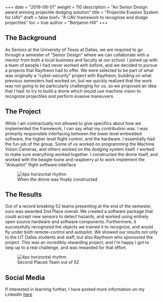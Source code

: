 +++
date = "2019-08-01"
weight = 110
description = "An Senior Design award winning projectile dodging solution"
title = "Projectile Evasion System for UAV"
draft = false
bref= "A UAV framework to recognize and dodge projectiles"
toc = true
author = "Benjamin Hill"
+++

## The Background
As Seniors at the University of Texas at Dallas, we are required to go through a semester of "Senior Design" where we can collaborate with a mentor from both a local business and faculty at our school. I joined up with a team of people I had never worked with before, and we decided to pursue a projects that Raytheon had to offer. We were selected to be part of what was originally a "cyber-security" project with Raytheon, building on what previous semesters had worked on, but we quickly realized that the work was not going to be particularly challenging for us, so we proposed an idea that I had: to try to build a drone which would use machine vision to recognize projectiles and perform evasive maneuvers.

## The Project
While I am contractually not allowed to give specifics about how we implemented the framework, I can say what my contribution was. I was primarily responsible interfacing between the lower level embedded software, the higher level flight control, and the hardware. I essentially had the fun job of the group. Some of us worked on programming the Machine Vision Cameras, and others worked on the dodging system itself. I worked to make sure everything worked together. I constructed the drone itself, and worked with the beagle-bone and raspberry pi to work implement the "Ardupilot" flight software interface
<figure>
    <img alt="4px horizontal rhythm" src="/img/drone.jpg" class = "center-image">
    <figcaption>
      <h7 class = "center-image">When the drone was finally constructed</h7>
  </figcaption>
</figure>

## The Results 
Out of a record breaking 52 teams presenting at the end of the semester, ours was awarded 2nd Place overall. We created a software package that could accept new sensors to detect hazards, and worked using entirely open source hardware and software components. Furthermore, it successfully recognized the objects we trained it to recognize, and would fly under both remote-control and autopilot. We showed our results not only to the UT Dallas students and staff, but also Raytheon who sponsored the project. This was an incredibly rewarding project, and I'm happy I got to step up to a real challenge, and was rewarded for that effort.

<figure>
    <img alt="4px horizontal rhythm" src="/img/dronegroup.jpg" class = "center-image">
    <figcaption>
      <h7 class = "center-image">Second Placed Team out of 52</h7>
  </figcaption>
</figure>

## Social Media
If interested in learning further, I have posted more information on my LinkedIn
[here](https://www.linkedin.com/posts/benjaminjhill_machinevision-activity-6544268669902483456-fqux)